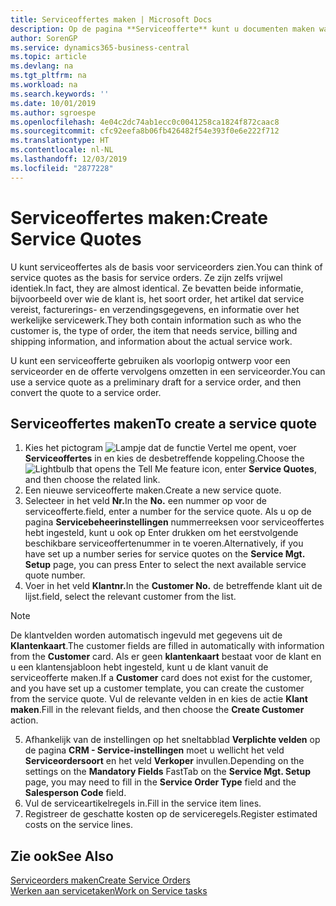 ```yaml
---
title: Serviceoffertes maken | Microsoft Docs
description: Op de pagina **Serviceofferte** kunt u documenten maken waarin u op aanvraag van de klant voor serviceartikelen gegevens invoert over een service, als bijvoorbeeld herstel en onderhoud. U kunt een serviceofferte gebruiken als voorlopig ontwerp voor een serviceorder en de offerte vervolgens omzetten in een serviceorder.
author: SorenGP
ms.service: dynamics365-business-central
ms.topic: article
ms.devlang: na
ms.tgt_pltfrm: na
ms.workload: na
ms.search.keywords: ''
ms.date: 10/01/2019
ms.author: sgroespe
ms.openlocfilehash: 4e04c2dc74ab1ecc0c0041258ca1824f872caac8
ms.sourcegitcommit: cfc92eefa8b06fb426482f54e393f0e6e222f712
ms.translationtype: HT
ms.contentlocale: nl-NL
ms.lasthandoff: 12/03/2019
ms.locfileid: "2877228"
---
```

# <a name="create-service-quotes"></a><span data-ttu-id="012e3-104">Serviceoffertes maken:</span><span class="sxs-lookup"><span data-stu-id="012e3-104">Create Service Quotes</span></span>
<span data-ttu-id="012e3-105">U kunt serviceoffertes als de basis voor serviceorders zien.</span><span class="sxs-lookup"><span data-stu-id="012e3-105">You can think of service quotes as the basis for service orders.</span></span> <span data-ttu-id="012e3-106">Ze zijn zelfs vrijwel identiek.</span><span class="sxs-lookup"><span data-stu-id="012e3-106">In fact, they are almost identical.</span></span> <span data-ttu-id="012e3-107">Ze bevatten beide informatie, bijvoorbeeld over wie de klant is, het soort order, het artikel dat service vereist, facturerings- en verzendingsgegevens, en informatie over het werkelijke servicewerk.</span><span class="sxs-lookup"><span data-stu-id="012e3-107">They both contain information such as who the customer is, the type of order, the item that needs service, billing and shipping information, and information about the actual service work.</span></span>
 
<span data-ttu-id="012e3-108">U kunt een serviceofferte gebruiken als voorlopig ontwerp voor een serviceorder en de offerte vervolgens omzetten in een serviceorder.</span><span class="sxs-lookup"><span data-stu-id="012e3-108">You can use a service quote as a preliminary draft for a service order, and then convert the quote to a service order.</span></span>  
  
## <a name="to-create-a-service-quote"></a><span data-ttu-id="012e3-109">Serviceoffertes maken</span><span class="sxs-lookup"><span data-stu-id="012e3-109">To create a service quote</span></span>  
1. <span data-ttu-id="012e3-110">Kies het pictogram ![Lampje dat de functie Vertel me opent](media/ui-search/search_small.png "Vertel me wat u wilt doen"), voer **Serviceoffertes** in en kies de desbetreffende koppeling.</span><span class="sxs-lookup"><span data-stu-id="012e3-110">Choose the ![Lightbulb that opens the Tell Me feature](media/ui-search/search_small.png "Tell me what you want to do") icon, enter **Service Quotes**, and then choose the related link.</span></span>  
2. <span data-ttu-id="012e3-111">Een nieuwe serviceofferte maken.</span><span class="sxs-lookup"><span data-stu-id="012e3-111">Create a new service quote.</span></span>  
3. <span data-ttu-id="012e3-112">Selecteer in het veld **Nr.**</span><span class="sxs-lookup"><span data-stu-id="012e3-112">In the **No.**</span></span> <span data-ttu-id="012e3-113">een nummer op voor de serviceofferte.</span><span class="sxs-lookup"><span data-stu-id="012e3-113">field, enter a number for the service quote.</span></span> <span data-ttu-id="012e3-114">Als u op de pagina **Servicebeheerinstellingen** nummerreeksen voor serviceoffertes hebt ingesteld, kunt u ook op Enter drukken om het eerstvolgende beschikbare serviceoffertenummer in te voeren.</span><span class="sxs-lookup"><span data-stu-id="012e3-114">Alternatively, if you have set up a number series for service quotes on the **Service Mgt. Setup** page, you can press Enter to select the next available service quote number.</span></span>  
4. <span data-ttu-id="012e3-115">Voer in het veld **Klantnr.**</span><span class="sxs-lookup"><span data-stu-id="012e3-115">In the **Customer No.**</span></span>  <span data-ttu-id="012e3-116">de betreffende klant uit de lijst.</span><span class="sxs-lookup"><span data-stu-id="012e3-116">field, select the relevant customer from the list.</span></span>  

  > [!Note]  
  >  <span data-ttu-id="012e3-117">De klantvelden worden automatisch ingevuld met gegevens uit de **Klantenkaart**.</span><span class="sxs-lookup"><span data-stu-id="012e3-117">The customer fields are filled in automatically with information from the **Customer** card.</span></span> <span data-ttu-id="012e3-118">Als er geen **klantenkaart** bestaat voor de klant en u een klantensjabloon hebt ingesteld, kunt u de klant vanuit de serviceofferte maken.</span><span class="sxs-lookup"><span data-stu-id="012e3-118">If a **Customer** card does not exist for the customer, and you have set up a customer template, you can create the customer from the service quote.</span></span> <span data-ttu-id="012e3-119">Vul de relevante velden in en kies de actie **Klant maken**.</span><span class="sxs-lookup"><span data-stu-id="012e3-119">Fill in the relevant fields, and then choose the **Create Customer** action.</span></span>  
  
5. <span data-ttu-id="012e3-120">Afhankelijk van de instellingen op het sneltabblad **Verplichte velden** op de pagina **CRM - Service-instellingen** moet u wellicht het veld **Serviceordersoort** en het veld **Verkoper** invullen.</span><span class="sxs-lookup"><span data-stu-id="012e3-120">Depending on the settings on the **Mandatory Fields** FastTab on the **Service Mgt. Setup** page, you may need to fill in the **Service Order Type** field and the **Salesperson Code** field.</span></span>  
6. <span data-ttu-id="012e3-121">Vul de serviceartikelregels in.</span><span class="sxs-lookup"><span data-stu-id="012e3-121">Fill in the service item lines.</span></span>  
7. <span data-ttu-id="012e3-122">Registreer de geschatte kosten op de serviceregels.</span><span class="sxs-lookup"><span data-stu-id="012e3-122">Register estimated costs on the service lines.</span></span>  
  
## <a name="see-also"></a><span data-ttu-id="012e3-123">Zie ook</span><span class="sxs-lookup"><span data-stu-id="012e3-123">See Also</span></span>  
[<span data-ttu-id="012e3-124">Serviceorders maken</span><span class="sxs-lookup"><span data-stu-id="012e3-124">Create Service Orders</span></span>](service-how-to-create-service-orders.md)  
[<span data-ttu-id="012e3-125">Werken aan servicetaken</span><span class="sxs-lookup"><span data-stu-id="012e3-125">Work on Service tasks</span></span>](service-how-to-work-on-service-tasks.md)  

 